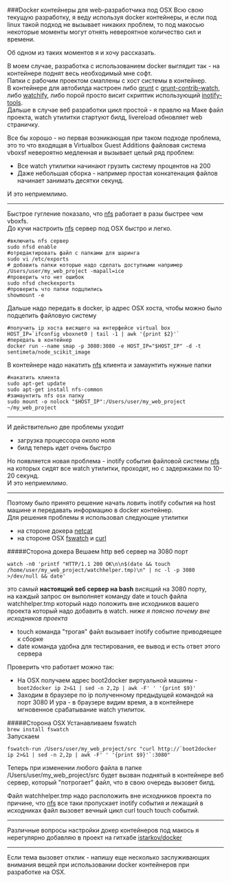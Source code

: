 ###Docker контейнеры для web-разработчика под OSX
Всю свою текущую разработку, я веду используя docker контейнеры, и если под linux такой подход не вызывает никаких проблем, то под макосью некоторые моменты могут отнять невероятное количество сил и времени.

Об одном из таких моментов я и хочу рассказать.

В моем случае, разработка с иcпользованием docker выглядит так - на контейнере поднят весь необходимый мне софт.   
Папки с рабочим проектом смаплены с хост системы в контейнер.   
В контейнере для автобилда настроен либо [grunt] с [grunt-contrib-watch], либо [watchify], либо порой просто висит скриптик использующий [inotify-tools].   
Дальше в случае веб разработки цикл простой - я правлю на Маке файл проекта, watch утилитки стартуют билд, livereload обновляет web страничку.

Все бы хорошо - но первая возникающая при таком подходе проблема, это то что входящая в Virtualbox Guest Additions файловая система vboxsf  невероятно медленная и вызывает целый ряд проблем:
* Все watch утилитки начинают грузить систему процентов на 200
* Даже небольшая сборка - например простая конкатенация файлов начинает занимать десятки секунд.

И это неприемлимо.

---

Быстрое гугление показало, что [nfs] работает в разы быстрее чем vboxfs.   
До кучи настроить [nfs] сервер под OSX быстро и легко.
```shell
#включить nfs сервер
sudo nfsd enable
#отредактировать файл с папками для шаринга
sudo vi /etc/exports
# добавить папки которые надо сделать доступными например  /Users/user/my_web_project -mapall=ice
#проверить что нет ошибок
sudo nfsd checkexports
#проверить что папки подцпились
showmount -e
```

Дальше надо передать в docker, ip адрес OSX хоста, чтобы можно было подцепить файловую систему
```shell
#получить ip хоста висящего на интерфейсе virtual box
HOST_IP=`ifconfig vboxnet0 | tail -1 | awk '{print $2}'`
#передать в контейнер
docker run --name smap -p 3080:3080 -e HOST_IP="$HOST_IP" -d -t sentimeta/node_scikit_image
```
В контейнере надо накатить [nfs] клиента и замаунтить нужные папки
```shell
#накатить клиента
sudo apt-get update
sudo apt-get install nfs-common
#замаунтить nfs osx папку
sudo mount -o nolock "$HOST_IP":/Users/user/my_web_project ~/my_web_project
```

---

И действительно две проблемы уходит
- загрузка процессора около ноля
- билд теперь идет очень быстро

Но появляется новая проблема - inotify события файловой системы [nfs] на которых сидят все watch утилитки, проходят, но с задержками по 10-20 секунд.   
И это неприемлимо.

---

Поэтому было принято решение начать ловить inotify события на host машине и передавать информацию в docker контейнер.   
Для решения проблемы я использовал следующие утилитки 
- на стороне докера [netcat] 
- на стороне OSX [fswatch] и [curl]

#####Сторона докера 
Вешаем http веб сервер на 3080 порт 
```shell
watch -n0 'printf "HTTP/1.1 200 OK\n\n$(date && touch /home/user/my_web_project/watchhelper.tmp)\n" | nc -l -p 3080 >/dev/null && date'
```
это самый __настоящий веб сервер на bash__ висящий на 3080 порту,    
на каждый запрос он выполняет команду date и touch файла watchhelper.tmp который надо положить вне исходников вашего проекта который надо добавить в watch. _ниже я поясню почему вне исходников проекта_
- touch команда "трогая" файл вызывает inotify событие приводяещее к сборке
- date команда удобна для тестирования, ее вывод и есть ответ этого сервера

Проверить что работает можно так:
- На OSX получаем адрес boot2docker виртуальной машины - `boot2docker ip 2>&1 | sed -n 2,2p | awk -F' ' '{print $9}'`
- Заходим в браузере по ip полученному предыдущей командой на порт 3080
И ура  - в браузере видим время, а в контейнере мгновенное срабатывание watch утилиток.


#####Сторона OSX
Устанавливаем fswatch   
`brew install fswatch`   
Запускаем
```shell
fswatch-run /Users/user/my_web_project/src "curl http://`boot2docker ip 2>&1 | sed -n 2,2p | awk -F' ' '{print $9}'`:3080"
```
Теперь при изменении любого файла в папке /Users/user/my_web_project/src будет вызван поднятый в контейнере веб сервер, который "потрогает" файл, что в свою очередь вызовет билд.

Файл watchhelper.tmp надо расположить вне исходников проекта по причине, что [nfs] все таки пропускает inotify события и лежащий в исходниках файл вызовет вечный цикл curl touch touch событий.

---

Различные вопросы настройки докер контейнеров под макось я нерегулярно добавляю в проект на гитхабе [istarkov/docker]

---

Если тема вызовет отклик - напишу еще несколько заслуживающих внимания вещей при использовании docker контейнеров при разработке на OSX.








































[grunt]:http://gruntjs.com/
[grunt-contrib-watch]:https://github.com/gruntjs/grunt-contrib-watch
[watchify]:https://github.com/substack/watchify
[inotify-tools]:https://github.com/rvoicilas/inotify-tools
[nfs]:http://en.wikipedia.org/wiki/Network_File_System
[netcat]:http://en.wikipedia.org/wiki/Netcat
[fswatch]:https://github.com/emcrisostomo/fswatch
[curl]:http://curl.haxx.se/
[istarkov/docker]:https://github.com/istarkov/docker
